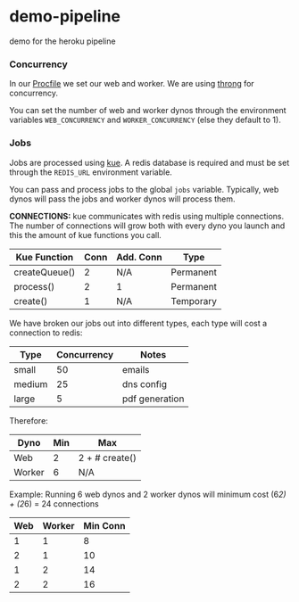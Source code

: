 # demo-pipeline
demo for the heroku pipeline

### Concurrency

In our [Procfile](Procfile) we set our web and worker. We are using [throng](https://github.com/hunterloftis/throng) for concurrency.

You can set the number of web and worker dynos through the environment variables ```WEB_CONCURRENCY``` and ```WORKER_CONCURRENCY``` (else they default to 1).

### Jobs

Jobs are processed using [kue](https://github.com/Automattic/kue). A redis database is required and must be set through the ```REDIS_URL``` environment variable.

You can pass and process jobs to the global ```jobs``` variable. Typically, web dynos will pass the jobs and worker dynos will process them.

**CONNECTIONS:** kue communicates with redis using multiple connections. The number of connections will grow both with every dyno you launch and this the amount of kue functions you call.

Kue Function  | Conn  | Add. Conn | Type
------------  | ----  | --------- | ----
createQueue() | 2     | N/A       | Permanent
process()     | 2     | 1         | Permanent
create()      | 1     | N/A       | Temporary

We have broken our jobs out into different types, each type will cost a connection to redis:

Type    | Concurrency | Notes
----    | ----------- | -----
small   | 50          | emails
medium  | 25          | dns config
large   | 5           | pdf generation

Therefore:

Dyno    | Min | Max
----    | --- | ---
Web     | 2   | 2 + # create()
Worker  | 6   | N/A

Example: Running 6 web dynos and 2 worker dynos will minimum cost (6*2) + (2*6) = 24 connections

Web | Worker  | Min Conn
--- | ------  | --------
1   | 1       | 8
2   | 1       | 10
1   | 2       | 14
2   | 2       | 16
